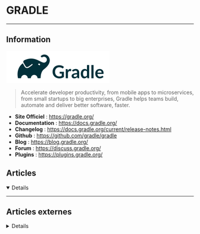 # GRADLE
---

## <i class="fa-solid fa-hashtag"></i> Information

![Logo](../../_media/apps/gradle/gradle_logo.svg ':size=250 :no-zoom')


> <i class="fa-solid fa-quote-left"></i> Accelerate developer productivity, from mobile apps to microservices, from small startups to big enterprises, Gradle helps teams build, automate and deliver better software, faster. <i class="fa-solid fa-quote-left fa-rotate-180"></i>


- <i class="fa-solid fa-globe"></i> **Site Officiel** : https://gradle.org/
- <i class="fa-solid fa-book"></i> **Documentation** : https://docs.gradle.org/
- <i class="fa-solid fa-file-circle-question"></i> **Changelog** : https://docs.gradle.org/current/release-notes.html
- <i class="fa-brands fa-github"></i> **Github** : https://github.com/gradle/gradle
- <i class="fab fa-blogger-b"></i> **Blog** : https://blog.gradle.org/
- <i class="fas fa-comments"></i> **Forum** : https://discuss.gradle.org/
- <i class="fas fa-tools"></i> **Plugins** : https://plugins.gradle.org/


## <i class="fa-regular fa-newspaper"></i> Articles

<details open>

</details>

---

## <i class="fa-solid fa-glasses"></i> Articles externes

<details>

- [Developing a Custom Gradle Plugin](https://dzone.com/articles/gradle-plugin)
- [How to Install Gradle on CentOS 8](https://linuxize.com/post/how-to-install-gradle-on-centos-8/)
- [How to Install Gradle on Debian 10](https://linuxize.com/post/how-to-install-gradle-on-debian-10/)
- [How to Install Gradle on Ubuntu 20.04](https://linuxize.com/post/how-to-install-gradle-on-ubuntu-20-04/)
- [How to Test Gradle Plugins](https://dzone.com/articles/functional-tests-gradle-plugin)
- [How to Test Gradle Plugins](https://dzone.com/articles/functional-tests-gradle-plugin)
- [Premiers pas avec Gradle](https://blog.touret.info/2019/12/30/premiers-pas-avec-gradle/)

</details>
